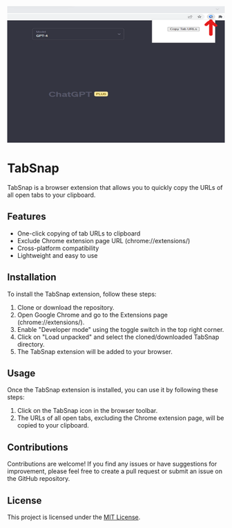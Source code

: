 ![TabSnap Screenshot](screenshot.png)


# TabSnap

TabSnap is a browser extension that allows you to quickly copy the URLs of all open tabs to your clipboard.

## Features

- One-click copying of tab URLs to clipboard
- Exclude Chrome extension page URL (chrome://extensions/)
- Cross-platform compatibility
- Lightweight and easy to use

## Installation

To install the TabSnap extension, follow these steps:

1. Clone or download the repository.
2. Open Google Chrome and go to the Extensions page (chrome://extensions/).
3. Enable "Developer mode" using the toggle switch in the top right corner.
4. Click on "Load unpacked" and select the cloned/downloaded TabSnap directory.
5. The TabSnap extension will be added to your browser.

## Usage

Once the TabSnap extension is installed, you can use it by following these steps:

1. Click on the TabSnap icon in the browser toolbar.
2. The URLs of all open tabs, excluding the Chrome extension page, will be copied to your clipboard.

## Contributions

Contributions are welcome! If you find any issues or have suggestions for improvement, please feel free to create a pull request or submit an issue on the GitHub repository.

## License

This project is licensed under the [MIT License](LICENSE).
